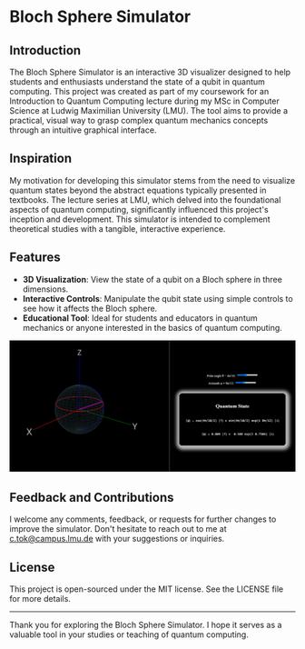 # Bloch Sphere Simulator

## Introduction
The Bloch Sphere Simulator is an interactive 3D visualizer designed to help students and enthusiasts understand the state of a qubit in quantum computing. This project was created as part of my coursework for an Introduction to Quantum Computing lecture during my MSc in Computer Science at Ludwig Maximilian University (LMU). The tool aims to provide a practical, visual way to grasp complex quantum mechanics concepts through an intuitive graphical interface.

## Inspiration
My motivation for developing this simulator stems from the need to visualize quantum states beyond the abstract equations typically presented in textbooks. The lecture series at LMU, which delved into the foundational aspects of quantum computing, significantly influenced this project's inception and development. This simulator is intended to complement theoretical studies with a tangible, interactive experience.

## Features
- **3D Visualization**: View the state of a qubit on a Bloch sphere in three dimensions.
- **Interactive Controls**: Manipulate the qubit state using simple controls to see how it affects the Bloch sphere.
- **Educational Tool**: Ideal for students and educators in quantum mechanics or anyone interested in the basics of quantum computing.

![Bloch Sphere Visual](Bloch-Sphere-Simulator.png "Bloch Sphere Visualization")

## Feedback and Contributions
I welcome any comments, feedback, or requests for further changes to improve the simulator. Don't hesitate to reach out to me at [c.tok@campus.lmu.de](mailto:c.tok@campus.lmu.de) with your suggestions or inquiries.

## License
This project is open-sourced under the MIT license. See the LICENSE file for more details.

---

Thank you for exploring the Bloch Sphere Simulator. I hope it serves as a valuable tool in your studies or teaching of quantum computing.
